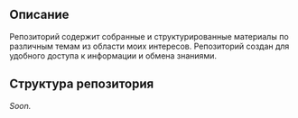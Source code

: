 ## Описание

Репозиторий содержит собранные и структурированные материалы по различным темам из области моих интересов. Репозиторий создан для удобного доступа к информации и обмена знаниями.
## Структура репозитория

*Soon.*